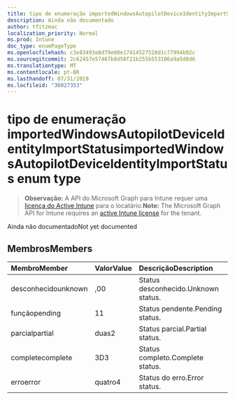 ```yaml
---
title: tipo de enumeração importedWindowsAutopilotDeviceIdentityImportStatus
description: Ainda não documentado
author: tfitzmac
localization_priority: Normal
ms.prod: Intune
doc_type: enumPageType
ms.openlocfilehash: c3e83493e8d79e60e17414527528d1c77994b92c
ms.sourcegitcommit: 2c62457e57467b8d50f21b255b553106a9a5d8d6
ms.translationtype: MT
ms.contentlocale: pt-BR
ms.lasthandoff: 07/31/2019
ms.locfileid: "36027353"
---
```

# <a name="importedwindowsautopilotdeviceidentityimportstatus-enum-type"></a><span data-ttu-id="f53ef-103">tipo de enumeração importedWindowsAutopilotDeviceIdentityImportStatus</span><span class="sxs-lookup"><span data-stu-id="f53ef-103">importedWindowsAutopilotDeviceIdentityImportStatus enum type</span></span>

> <span data-ttu-id="f53ef-104">**Observação:** A API do Microsoft Graph para Intune requer uma [licença do Active Intune](https://go.microsoft.com/fwlink/?linkid=839381) para o locatário.</span><span class="sxs-lookup"><span data-stu-id="f53ef-104">**Note:** The Microsoft Graph API for Intune requires an [active Intune license](https://go.microsoft.com/fwlink/?linkid=839381) for the tenant.</span></span>

<span data-ttu-id="f53ef-105">Ainda não documentado</span><span class="sxs-lookup"><span data-stu-id="f53ef-105">Not yet documented</span></span>

## <a name="members"></a><span data-ttu-id="f53ef-106">Membros</span><span class="sxs-lookup"><span data-stu-id="f53ef-106">Members</span></span>
|<span data-ttu-id="f53ef-107">Membro</span><span class="sxs-lookup"><span data-stu-id="f53ef-107">Member</span></span>|<span data-ttu-id="f53ef-108">Valor</span><span class="sxs-lookup"><span data-stu-id="f53ef-108">Value</span></span>|<span data-ttu-id="f53ef-109">Descrição</span><span class="sxs-lookup"><span data-stu-id="f53ef-109">Description</span></span>|
|:---|:---|:---|
|<span data-ttu-id="f53ef-110">desconhecido</span><span class="sxs-lookup"><span data-stu-id="f53ef-110">unknown</span></span>|<span data-ttu-id="f53ef-111">,0</span><span class="sxs-lookup"><span data-stu-id="f53ef-111">0</span></span>|<span data-ttu-id="f53ef-112">Status desconhecido.</span><span class="sxs-lookup"><span data-stu-id="f53ef-112">Unknown status.</span></span>|
|<span data-ttu-id="f53ef-113">função</span><span class="sxs-lookup"><span data-stu-id="f53ef-113">pending</span></span>|<span data-ttu-id="f53ef-114">1</span><span class="sxs-lookup"><span data-stu-id="f53ef-114">1</span></span>|<span data-ttu-id="f53ef-115">Status pendente.</span><span class="sxs-lookup"><span data-stu-id="f53ef-115">Pending status.</span></span>|
|<span data-ttu-id="f53ef-116">parcial</span><span class="sxs-lookup"><span data-stu-id="f53ef-116">partial</span></span>|<span data-ttu-id="f53ef-117">duas</span><span class="sxs-lookup"><span data-stu-id="f53ef-117">2</span></span>|<span data-ttu-id="f53ef-118">Status parcial.</span><span class="sxs-lookup"><span data-stu-id="f53ef-118">Partial status.</span></span>|
|<span data-ttu-id="f53ef-119">complete</span><span class="sxs-lookup"><span data-stu-id="f53ef-119">complete</span></span>|<span data-ttu-id="f53ef-120">3D</span><span class="sxs-lookup"><span data-stu-id="f53ef-120">3</span></span>|<span data-ttu-id="f53ef-121">Status completo.</span><span class="sxs-lookup"><span data-stu-id="f53ef-121">Complete status.</span></span>|
|<span data-ttu-id="f53ef-122">erro</span><span class="sxs-lookup"><span data-stu-id="f53ef-122">error</span></span>|<span data-ttu-id="f53ef-123">quatro</span><span class="sxs-lookup"><span data-stu-id="f53ef-123">4</span></span>|<span data-ttu-id="f53ef-124">Status do erro.</span><span class="sxs-lookup"><span data-stu-id="f53ef-124">Error status.</span></span>|



